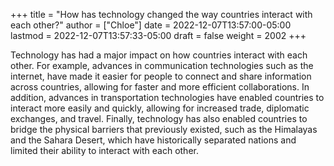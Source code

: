 +++
title = "How has technology changed the way countries interact with each other?"
author = ["Chloe"]
date = 2022-12-07T13:57:00-05:00
lastmod = 2022-12-07T13:57:33-05:00
draft = false
weight = 2002
+++

Technology has had a major impact on how countries interact with each
other. For example, advances in communication technologies such as the
internet, have made it easier for people to connect and share
information across countries, allowing for faster and more efficient
collaborations. In addition, advances in transportation technologies
have enabled countries to interact more easily and quickly, allowing
for increased trade, diplomatic exchanges, and travel. Finally,
technology has also enabled countries to bridge the physical barriers
that previously existed, such as the Himalayas and the Sahara Desert,
which have historically separated nations and limited their ability to
interact with each other.
